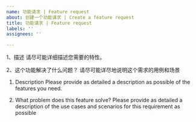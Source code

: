 ```yaml
---
name: 功能请求 | Feature request
about: 创建一个功能请求 | Create a feature request
title: 功能请求 | Feature request
labels: ''
assignees: ''

---
```


1、描述
请尽可能详细描述您需要的特性。
  
2、这个功能解决了什么问题？
请尽可能详尽地说明这个需求的用例和场景

1. Description
Please provide as detailed a description as possible of the features you need.

2. What problem does this feature solve?
Please provide as detailed a description of the use cases and scenarios for this requirement as possible
